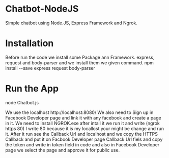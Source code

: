 # Chatbot-NodeJS
Simple chatbot using Node.JS, Express Framework and Ngrok.

# Installation 
Before run the code we install some Package ann Framework.
express, request and body-parser and we install them we given command.
npm install --save express request body-parser

# Run the App
node Chatbot.js 

We use the localhost http://localhost:8080/
 We also need to Sign up in Facebook Developer page and link it with any facebook and create a page in it.
We need to install NGROK.exe after intall it we run it and write (ngrok https 80) I write 80 because it is my locallost your might be change and run it. After it run see the Callback Url and localhost and we copy the HTTPS Callback and put it on Facbook Developer page Callback Url fiels and copy the token and write in token field in code and  also in Facebook Developer page we select the page and approve it for public use.
